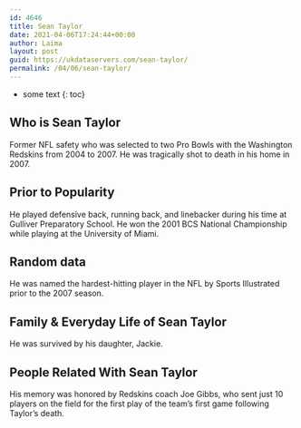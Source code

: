 ```yaml
---
id: 4646
title: Sean Taylor
date: 2021-04-06T17:24:44+00:00
author: Laima
layout: post
guid: https://ukdataservers.com/sean-taylor/
permalink: /04/06/sean-taylor/
---
```


* some text
{: toc}


## Who is Sean Taylor
                  
                  
                  
Former NFL safety who was selected to two Pro Bowls with the Washington Redskins from 2004 to 2007. He was tragically shot to death in his home in 2007.
                  
              
            
              
            
                
                
                
## Prior to Popularity
                  
                  
                  
He played defensive back, running back, and linebacker during his time at Gulliver Preparatory School. He won the 2001 BCS National Championship while playing at the University of Miami.
                  
              
            
              
            
                
                
                
## Random data
                  
                  
                  
He was named the hardest-hitting player in the NFL by Sports Illustrated prior to the 2007 season.
                  
              
            
              
            
                
                
                
## Family & Everyday Life of Sean Taylor
                  
                  
                  
He was survived by his daughter, Jackie.
                  
              
            
              
            
                
                
                
## People Related With Sean Taylor
                  
                  
                  
His memory was honored by Redskins coach Joe Gibbs, who sent just 10 players on the field for the first play of the team&#8217;s first game following Taylor&#8217;s death.
                  
              
            
              
            
                
              
            
              
              
            
            
              
            
          
          
          